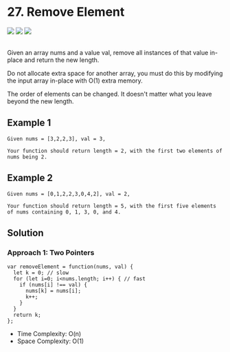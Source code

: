 
# 27. Remove Element

<div style={{ display: "flex", flex-direction: "column" }}>
  <img src="https://img.shields.io/badge/Level-Easy-brightgreen" />
  <img src="https://img.shields.io/badge/Array-grey" />
  <img src="https://img.shields.io/badge/Two Pointers-grey" />
</div>

<br /> Given an array nums and a value val, remove all instances of that value in-place and return the new length.

Do not allocate extra space for another array, you must do this by modifying the input array in-place with O(1) extra memory.

The order of elements can be changed. It doesn't matter what you leave beyond the new length.

## Example 1

```
Given nums = [3,2,2,3], val = 3,

Your function should return length = 2, with the first two elements of nums being 2.
```

## Example 2

```
Given nums = [0,1,2,2,3,0,4,2], val = 2,

Your function should return length = 5, with the first five elements of nums containing 0, 1, 3, 0, and 4.
```

## Solution
### Approach 1: Two Pointers
```
var removeElement = function(nums, val) {
  let k = 0; // slow
  for (let i=0; i<nums.length; i++) { // fast
    if (nums[i] !== val) {
      nums[k] = nums[i];
      k++;
    }
  }
  return k;
};
```
- Time Complexity: O(n)
- Space Complexity: O(1)
